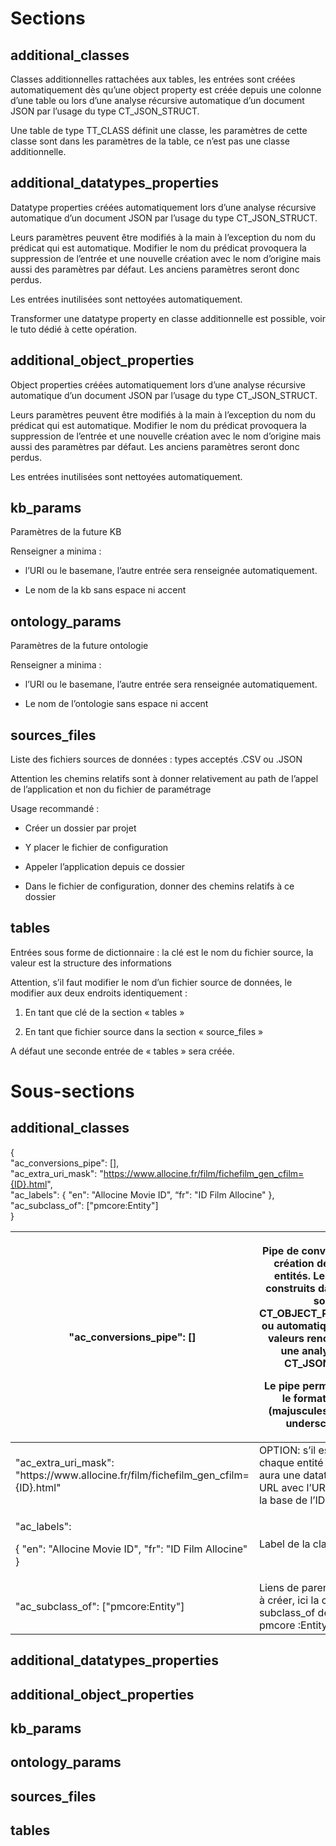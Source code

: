 # Sections

## additional_classes

Classes additionnelles rattachées aux tables, les entrées sont créées
automatiquement dès qu’une object property est créée depuis une colonne
d’une table ou lors d’une analyse récursive automatique d’un document
JSON par l’usage du type CT_JSON_STRUCT.

Une table de type TT_CLASS définit une classe, les paramètres de cette
classe sont dans les paramètres de la table, ce n’est pas une classe
additionnelle.

## additional_datatypes_properties

Datatype properties créées automatiquement lors d’une analyse récursive
automatique d’un document JSON par l’usage du type CT_JSON_STRUCT.

Leurs paramètres peuvent être modifiés à la main à l’exception du nom du
prédicat qui est automatique. Modifier le nom du prédicat provoquera la
suppression de l’entrée et une nouvelle création avec le nom d’origine
mais aussi des paramètres par défaut. Les anciens paramètres seront donc
perdus.

Les entrées inutilisées sont nettoyées automatiquement.

Transformer une datatype property en classe additionnelle est possible,
voir le tuto dédié à cette opération.

## additional_object_properties

Object properties créées automatiquement lors d’une analyse récursive
automatique d’un document JSON par l’usage du type CT_JSON_STRUCT.

Leurs paramètres peuvent être modifiés à la main à l’exception du nom du
prédicat qui est automatique. Modifier le nom du prédicat provoquera la
suppression de l’entrée et une nouvelle création avec le nom d’origine
mais aussi des paramètres par défaut. Les anciens paramètres seront donc
perdus.

Les entrées inutilisées sont nettoyées automatiquement.

## kb_params

Paramètres de la future KB

Renseigner a minima :

- l’URI ou le basemane, l’autre entrée sera renseignée automatiquement.

- Le nom de la kb sans espace ni accent

## ontology_params

Paramètres de la future ontologie

Renseigner a minima :

- l’URI ou le basemane, l’autre entrée sera renseignée automatiquement.

- Le nom de l’ontologie sans espace ni accent

## sources_files

Liste des fichiers sources de données : types acceptés .CSV ou .JSON

Attention les chemins relatifs sont à donner relativement au path de
l’appel de l’application et non du fichier de paramétrage

Usage recommandé :

- Créer un dossier par projet

- Y placer le fichier de configuration

- Appeler l’application depuis ce dossier

- Dans le fichier de configuration, donner des chemins relatifs à ce
  dossier

## tables

Entrées sous forme de dictionnaire : la clé est le nom du fichier
source, la valeur est la structure des informations

Attention, s’il faut modifier le nom d’un fichier source de données, le
modifier aux deux endroits identiquement :

1.  En tant que clé de la section « tables »

2.  En tant que fichier source dans la section « source_files »

A défaut une seconde entrée de « tables » sera créée.

# Sous-sections

## additional_classes

{  
"ac_conversions_pipe": \[\],  
"ac_extra_uri_mask":
"https://www.allocine.fr/film/fichefilm_gen_cfilm={ID}.html",  
"ac_labels": { "en": "Allocine Movie ID", “fr": "ID Film Allocine" },  
"ac_subclass_of": \["pmcore:Entity"\]  
}

<table>
<colgroup>
<col style="width: 62%" />
<col style="width: 37%" />
</colgroup>
<thead>
<tr class="header">
<th>"ac_conversions_pipe": []</th>
<th><p>Pipe de conversions pour la création des labels des entités. Les
labels sont construits dans la colonne source CT_OBJECT_PROPERTY_KEY ou
automatiquement par les valeurs rencontrées dans une analyse de type
CT_JSON_STRUCT</p>
<p>Le pipe permet de modifier le format des labels (majuscules,
minuscules, underscores, etc.)</p></th>
</tr>
</thead>
<tbody>
<tr class="odd">
<td>"ac_extra_uri_mask":
"https://www.allocine.fr/film/fichefilm_gen_cfilm={ID}.html"</td>
<td>OPTION: s’il est renseigné chaque entité de la classe aura une
datatype property URL avec l’URL construite sur la base de l’ID de
l’entité</td>
</tr>
<tr class="even">
<td><p>"ac_labels":</p>
<p>{ "en": "Allocine Movie ID", "fr": "ID Film Allocine" }</p></td>
<td>Label de la classe à créer</td>
</tr>
<tr class="odd">
<td>"ac_subclass_of": ["pmcore:Entity"]</td>
<td>Liens de parenté de la classe à créer, ici la classe sera une
subclass_of de la classe pmcore :Entity</td>
</tr>
</tbody>
</table>

## additional_datatypes_properties

## additional_object_properties

## kb_params

## ontology_params

## sources_files

## tables
